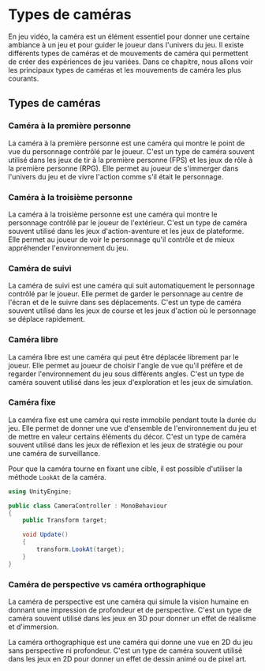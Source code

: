 # Types de caméras

En jeu vidéo, la caméra est un élément essentiel pour donner une certaine ambiance à un jeu et pour guider le joueur dans l'univers du jeu. Il existe différents types de caméras et de mouvements de caméra qui permettent de créer des expériences de jeu variées. Dans ce chapitre, nous allons voir les principaux types de caméras et les mouvements de caméra les plus courants.

## Types de caméras

### Caméra à la première personne

La caméra à la première personne est une caméra qui montre le point de vue du personnage contrôlé par le joueur. C'est un type de caméra souvent utilisé dans les jeux de tir à la première personne (FPS) et les jeux de rôle à la première personne (RPG). Elle permet au joueur de s'immerger dans l'univers du jeu et de vivre l'action comme s'il était le personnage.

### Caméra à la troisième personne

La caméra à la troisième personne est une caméra qui montre le personnage contrôlé par le joueur de l'extérieur. C'est un type de caméra souvent utilisé dans les jeux d'action-aventure et les jeux de plateforme. Elle permet au joueur de voir le personnage qu'il contrôle et de mieux appréhender l'environnement du jeu.

### Caméra de suivi

La caméra de suivi est une caméra qui suit automatiquement le personnage contrôlé par le joueur. Elle permet de garder le personnage au centre de l'écran et de le suivre dans ses déplacements. C'est un type de caméra souvent utilisé dans les jeux de course et les jeux d'action où le personnage se déplace rapidement.

### Caméra libre

La caméra libre est une caméra qui peut être déplacée librement par le joueur. Elle permet au joueur de choisir l'angle de vue qu'il préfère et de regarder l'environnement du jeu sous différents angles. C'est un type de caméra souvent utilisé dans les jeux d'exploration et les jeux de simulation.

### Caméra fixe

La caméra fixe est une caméra qui reste immobile pendant toute la durée du jeu. Elle permet de donner une vue d'ensemble de l'environnement du jeu et de mettre en valeur certains éléments du décor. C'est un type de caméra souvent utilisé dans les jeux de réflexion et les jeux de stratégie ou pour une caméra de surveillance.

Pour que la caméra tourne en fixant une cible, il est possible d'utiliser la méthode `LookAt` de la caméra.

```csharp
using UnityEngine;

public class CameraController : MonoBehaviour
{
    public Transform target;

    void Update()
    {
        transform.LookAt(target);
    }
}
```

### Caméra de perspective vs caméra orthographique

La caméra de perspective est une caméra qui simule la vision humaine en donnant une impression de profondeur et de perspective. C'est un type de caméra souvent utilisé dans les jeux en 3D pour donner un effet de réalisme et d'immersion.

La caméra orthographique est une caméra qui donne une vue en 2D du jeu sans perspective ni profondeur. C'est un type de caméra souvent utilisé dans les jeux en 2D pour donner un effet de dessin animé ou de pixel art.

```

```
